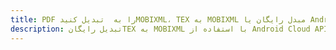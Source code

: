 ---title: PDF را به  تبدیل کنیدMOBIXML، TEX به MOBIXML مبدل رایگان یا Android SDKdescription: تبدیل رایگانTEX به MOBIXML با استفاده از Android Cloud APIs & SDK همچنین اسناد PDF را در Cloud ایجاد، ویرایش و رندر کنید.---